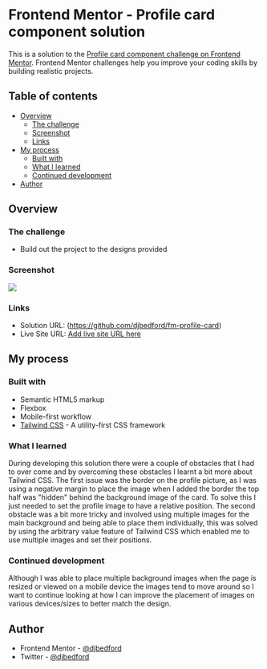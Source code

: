# Frontend Mentor - Profile card component solution

This is a solution to the [Profile card component challenge on Frontend Mentor](https://www.frontendmentor.io/challenges/profile-card-component-cfArpWshJ). Frontend Mentor challenges help you improve your coding skills by building realistic projects. 

## Table of contents

- [Overview](#overview)
  - [The challenge](#the-challenge)
  - [Screenshot](#screenshot)
  - [Links](#links)
- [My process](#my-process)
  - [Built with](#built-with)
  - [What I learned](#what-i-learned)
  - [Continued development](#continued-development)
- [Author](#author)

## Overview

### The challenge

- Build out the project to the designs provided

### Screenshot

![](./fm-rofile-card-screenshot.jpg)

### Links

- Solution URL: (https://github.com/djbedford/fm-profile-card)
- Live Site URL: [Add live site URL here](https://your-live-site-url.com)

## My process

### Built with

- Semantic HTML5 markup
- Flexbox
- Mobile-first workflow
- [Tailwind CSS](https://tailwindcss.com/) - A utility-first CSS framework

### What I learned

During developing this solution there were a couple of obstacles that I had to over come and by overcoming these obstacles I learnt a bit more about Tailwind CSS.
The first issue was the border on the profile picture, as I was using a negative margin to place the image when I added the border the top half was "hidden" behind the background image of the card. To solve this I just needed to set the profile image to have a relative position.
The second obstacle was a bit more tricky and involved using multiple images for the main background and being able to place them individually, this was solved by using the arbitrary value feature of Tailwind CSS which enabled me to use multiple images and set their positions.

### Continued development

Although I was able to place multiple background images when the page is resized or viewed on a mobile device the images tend to move around so I want to continue looking at how I can improve the placement of images on various devices/sizes to better match the design.

## Author

- Frontend Mentor - [@djbedford](https://www.frontendmentor.io/profile/djbedford)
- Twitter - [@djbedford](https://www.twitter.com/djbedford)
